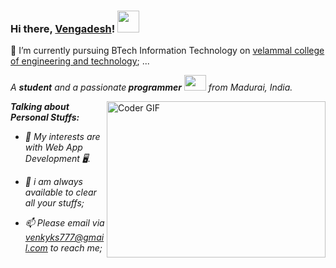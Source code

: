 ### Hi there, [Vengadesh](https://www.linkedin.com/in/venky-ks-8297581b3)! <img src="https://raw.githubusercontent.com/TheDudeThatCode/TheDudeThatCode/master/Assets/Hi.gif" width=35 height=35> 

<!--
**vengadeshks/vengadeshks** is a ✨ _special_ ✨ repository because its `README.md` (this file) appears on your GitHub profile.

Here are some ideas to get you started:

- 🔭 I’m currently working on ...
- 🌱 I’m currently learning ...
- 👯 I’m looking to collaborate on ...
- 🤔 I’m looking for help with ...
- 💬 Ask me about ...
- 📫 How to reach me: ...
- 😄 Pronouns: ...
- ⚡ Fun fact: ...
-->
🔭 I’m currently pursuing BTech Information Technology on [velammal college of engineering and technology](https://vcet.ac.in/); ...

<p>
  <em>
    A <b>student</b> and a passionate<b> programmer</b> <img src="https://raw.githubusercontent.com/TheDudeThatCode/TheDudeThatCode/master/Assets/Developer.gif" width=35 height=25> from Madurai, India.
  </em>
 </p>

<img align="right" alt="Coder GIF" height=250 width=350 src="https://magiccopy.xyz/assets/images/hadder.gif" />

<em>
  
  **Talking about Personal Stuffs:**


- 🤔 My interests are with Web App Development 🖥️.
- 💬 i am always available  to clear all your stuffs;
- 📫 Please email via venkyks777@gmail.com to reach me;
  <br/>
  
  </em>

